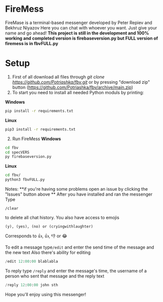 # FireMess
FireMase is a terminal-based messenger developed by Peter Repiev and Bekhruz Niyazov
Here you can chat with whoever you want. Just give your name and go ahead!
**This project is still in the development and 100% working and completed version is firebaseversion.py but FULL version of firemess is in fbvFULL.py**
# Setup
1. First of all download all files through *git clone https://github.com/Potriashka/fbv.git* or by pressing "download zip" button (https://github.com/Potriashka/fbv/archive/main.zip)
2. To start you need to install all needed Python moduls by printing:

**Windows**
```bash
pip install -r requirements.txt
```
**Linux**
```bash
pip3 install -r requirements.txt
```
2. Run FireMess
**Windows**
```bash
cd fbv
cd specVERS
py firebaseversion.py
```
**Linux**
```bash
cd fbv/
python3 fbvFULL.py
```
Notes: 
**if you're having some problems open an issue by clicking the "Issues" button above **
After you have installed and ran the messenger
Type
```
/clear
```
to delete all chat history.
You also have access to emojis
```
(y), (yes), (no) or (cryingwithlaughter)
```
Corresponds to 👍, 👍, 👎 or 😂

To edit a message type`/edit` and enter the send time of the message and the new text
Also there's ability for editing
```python
/edit 12:00:00 blablabla
```
To reply type `/reply` and enter the message's time, the username of a person who sent that message and the reply text
```python
/reply 12:00:00 john sth
```
Hope you'll enjoy using this messenger!
